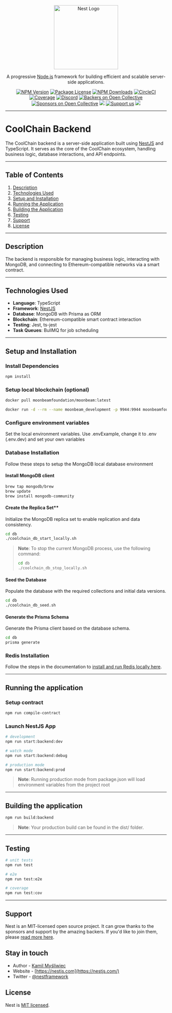 <p align="center">
  <a href="http://nestjs.com/" target="blank"><img src="https://nestjs.com/img/logo-small.svg" width="200" alt="Nest Logo" /></a>
</p>

<p align="center">A progressive <a href="http://nodejs.org" target="_blank">Node.js</a> framework for building efficient and scalable server-side applications.</p>

<p align="center">
<a href="https://www.npmjs.com/~nestjscore" target="_blank"><img src="https://img.shields.io/npm/v/@nestjs/core.svg" alt="NPM Version" /></a>
<a href="https://www.npmjs.com/~nestjscore" target="_blank"><img src="https://img.shields.io/npm/l/@nestjs/core.svg" alt="Package License" /></a>
<a href="https://www.npmjs.com/~nestjscore" target="_blank"><img src="https://img.shields.io/npm/dm/@nestjs/common.svg" alt="NPM Downloads" /></a>
<a href="https://circleci.com/gh/nestjs/nest" target="_blank"><img src="https://img.shields.io/circleci/build/github/nestjs/nest/master" alt="CircleCI" /></a>
<a href="https://coveralls.io/github/nestjs/nest?branch=master" target="_blank"><img src="https://coveralls.io/repos/github/nestjs/nest/badge.svg?branch=master#9" alt="Coverage" /></a>
<a href="https://discord.gg/G7Qnnhy" target="_blank"><img src="https://img.shields.io/badge/discord-online-brightgreen.svg" alt="Discord"/></a>
<a href="https://opencollective.com/nest#backer" target="_blank"><img src="https://opencollective.com/nest/backers/badge.svg" alt="Backers on Open Collective" /></a>
<a href="https://opencollective.com/nest#sponsor" target="_blank"><img src="https://opencollective.com/nest/sponsors/badge.svg" alt="Sponsors on Open Collective" /></a>
<a href="https://paypal.me/kamilmysliwiec" target="_blank"><img src="https://img.shields.io/badge/Donate-PayPal-ff3f59.svg"/></a>
<a href="https://opencollective.com/nest#sponsor" target="_blank"><img src="https://img.shields.io/badge/Support%20us-Open%20Collective-41B883.svg" alt="Support us"></a>
<a href="https://twitter.com/nestframework" target="_blank"><img src="https://img.shields.io/twitter/follow/nestframework.svg?style=social&label=Follow"></a>
</p>

---

# CoolChain Backend

The CoolChain backend is a server-side application built using [NestJS](https://nestjs.com/) and TypeScript. It serves
as the core of the CoolChain ecosystem, handling business logic, database interactions, and API endpoints.

---

## Table of Contents

1. [Description](#description)
2. [Technologies Used](#technologies-used)
3. [Setup and Installation](#setup-and-installation)
4. [Running the Application](#running-the-application)
5. [Building the Application](#building-the-application)
6. [Testing](#testing)
7. [Support](#support)
8. [License](#license)

---

## Description

The backend is responsible for managing business logic, interacting with MongoDB, and connecting to Ethereum-compatible
networks via a smart contract.

---

## Technologies Used

- **Language**: TypeScript
- **Framework**: [NestJS](https://nestjs.com)
- **Database**: MongoDB with Prisma as ORM
- **Blockchain**: Ethereum-compatible smart contract interaction
- **Testing**: Jest, ts-jest
- **Task Queues**: BullMQ for job scheduling

---

## Setup and Installation

### Install Dependencies

```bash
npm install
```

### Setup local blockchain (optional)

```bash
docker pull moonbeamfoundation/moonbeam:latest

docker run -d --rm --name moonbeam_development -p 9944:9944 moonbeamfoundation/moonbeam:latest --dev --rpc-external --sealing 6000
```

### Configure environment variables

Set the local environment variables. Use .envExample, change it to .env (.env.dev) and set your own variables

### Database Installation

Follow these steps to setup the MongoDB local database environment

#### Install MongoDB client

```bash
brew tap mongodb/brew
brew update
brew install mongodb-community
```

#### Create the Replica Set**

Initialize the MongoDB replica set to enable replication and data consistency.

```bash
cd db
./coolchain_db_start_locally.sh
```

> **Note**: To stop the current MongoDB process, use the following command:
> ```bash
> cd db
> ./coolchain_db_stop_locally.sh
> ```

#### Seed the Database

Populate the database with the required collections and initial data versions.

```bash
cd db
./coolchain_db_seed.sh
```

#### Generate the Prisma Schema

Generate the Prisma client based on the database schema.

```bash
cd db
prisma generate
```

### Redis Installation

Follow the steps in the documentation
to [install and run Redis locally here](https://redis.io/docs/latest/operate/oss_and_stack/install/install-redis/).

---

## Running the application

### Setup contract

```bash
npm run compile-contract
```

### Launch NestJS App

```bash
# development
npm run start:backend:dev

# watch mode
npm run start:backend:debug

# production mode
npm run start:backend:prod
```

> **Note**: Running production mode from package.json will load environment variables from the project root

---

## Building the application

```bash
npm run build:backend
```

> **Note**: Your production build can be found in the dist/ folder.

---

## Testing

```bash
# unit tests
npm run test

# e2e
npm run test:e2e

# coverage
npm run test:cov
```

---

## Support

Nest is an MIT-licensed open source project. It can grow thanks to the sponsors and support by the amazing backers. If
you'd like to join them, please [read more here](https://docs.nestjs.com/support).

## Stay in touch

- Author - [Kamil Myśliwiec](https://kamilmysliwiec.com)
- Website - [https://nestjs.com](https://nestjs.com/)
- Twitter - [@nestframework](https://twitter.com/nestframework)

## License

Nest is [MIT licensed](LICENSE).
